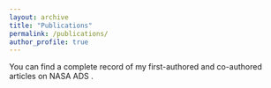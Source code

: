 ```yaml
---
layout: archive
title: "Publications"
permalink: /publications/
author_profile: true
---
```



<div class="wordwrap">You can find a complete record of my first-authored and co-authored articles on NASA ADS <a href="{{site.author.googlescholar}}"></a>.</div>


